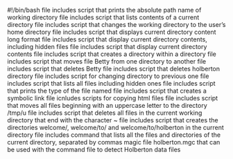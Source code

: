 #!/bin/bash
file includes script that prints the absolute path name of working directory
file includes script that lists contents of a current directory
file includes script that changes the working directory to the user’s home directory
file includes script that displays current directory content long format
file includes script that display current directory contents, including hidden files
file includes script that display current directory contents
file includes script that creates a directory within a directory
file includes script that moves file Betty from one directory to another
file includes script that deletes Betty
file includes script that deletes holberton directory
file includes script for changing directory to previous one
file includes script that lists all files including hidden ones
file includes script that prints the type of the file named
file includes script that creates a symbolic link
file icnludes scripts for copying html files
file includes script that moves all files beginning with an uppercase letter to the directory /tmp/u
file includes script that deletes all files in the current working directory that end with the character ~
file includes script that creates the directories welcome/, welcome/to/ and welcome/to/holberton in the current directory
file includes command that lists all the files and directories of the current directory, separated by commas
magic file holberton.mgc that can be used with the command file to detect Holberton data files
